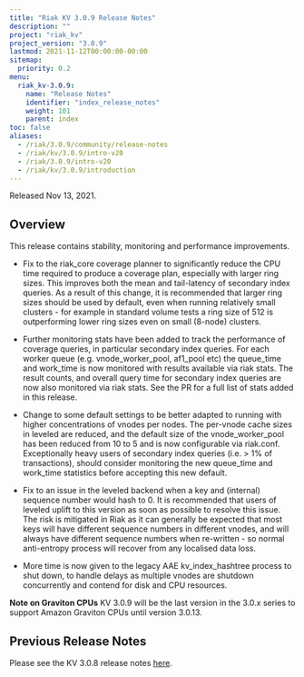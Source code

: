 ```yaml
---
title: "Riak KV 3.0.9 Release Notes"
description: ""
project: "riak_kv"
project_version: "3.0.9"
lastmod: 2021-11-12T00:00:00-00:00
sitemap:
  priority: 0.2
menu:
  riak_kv-3.0.9:
    name: "Release Notes"
    identifier: "index_release_notes"
    weight: 101
    parent: index
toc: false
aliases:
  - /riak/3.0.9/community/release-notes
  - /riak/kv/3.0.9/intro-v20
  - /riak/3.0.9/intro-v20
  - /riak/kv/3.0.9/introduction
---
```


Released Nov 13, 2021.

## Overview

This release contains stability, monitoring and performance improvements.

* Fix to the riak_core coverage planner to significantly reduce the CPU time required to produce a coverage plan, especially with larger ring sizes. This improves both the mean and tail-latency of secondary index queries. As a result of this change, it is recommended that larger ring sizes should be used by default, even when running relatively small clusters - for example in standard volume tests a ring size of 512 is outperforming lower ring sizes even on small (8-node) clusters.

* Further monitoring stats have been added to track the performance of coverage queries, in particular secondary index queries. For each worker queue (e.g. vnode_worker_pool, af1_pool etc) the queue_time and work_time is now monitored with results available via riak stats. The result counts, and overall query time for secondary index queries are now also monitored via riak stats. See the PR for a full list of stats added in this release.

* Change to some default settings to be better adapted to running with higher concentrations of vnodes per nodes. The per-vnode cache sizes in leveled are reduced, and the default size of the vnode_worker_pool has been reduced from 10 to 5 and is now configurable via riak.conf. Exceptionally heavy users of secondary index queries (i.e. > 1% of transactions), should consider monitoring the new queue_time and work_time statistics before accepting this new default.

* Fix to an issue in the leveled backend when a key and (internal) sequence number would hash to 0. It is recommended that users of leveled uplift to this version as soon as possible to resolve this issue. The risk is mitigated in Riak as it can generally be expected that most keys will have different sequence numbers in different vnodes, and will always have different sequence numbers when re-written - so normal anti-entropy process will recover from any localised data loss.

* More time is now given to the legacy AAE kv_index_hashtree process to shut down, to handle delays as multiple vnodes are shutdown concurrently and contend for disk and CPU resources.

**Note on Graviton CPUs**
KV 3.0.9 will be the last version in the 3.0.x series to support Amazon Graviton CPUs until version 3.0.13.


## Previous Release Notes

Please see the KV 3.0.8 release notes [here]({{<baseurl>}}riak/kv/3.0.8/release-notes/).

